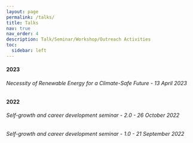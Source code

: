 ```yaml
---
layout: page
permalink: /talks/
title: Talks
nav: true
nav_order: 4
description: Talk/Seminar/Workshop/Outreach Activities
toc:
  sidebar: left
---
```


#### 2023
###### Necessity of Renewable Energy for a Climate-Safe Future - 13 April 2023

#### 2022
###### Self-growth and career development seminar - 2.0 - 26 October 2022
###### Self-growth and career development seminar - 1.0 - 21 September 2022


